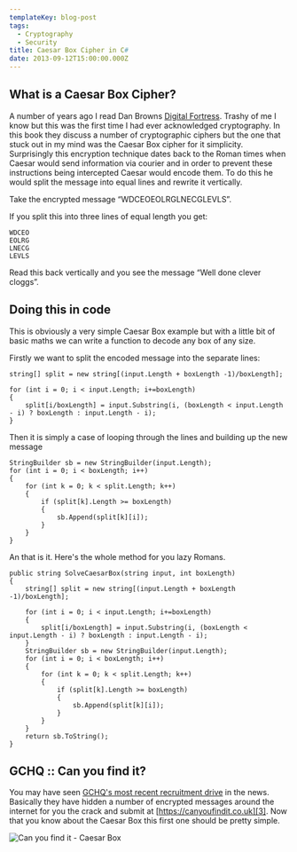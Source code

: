 ```yaml
---
templateKey: blog-post
tags:
  - Cryptography
  - Security
title: Caesar Box Cipher in C#
date: 2013-09-12T15:00:00.000Z
---
```


## What is a Caesar Box Cipher?

A number of years ago I read Dan Browns [Digital Fortress][1]. Trashy of me I know but this was the first time I had ever acknowledged cryptography. In this book they discuss a number of cryptographic ciphers but the one that stuck out in my mind was the Caesar Box cipher for it simplicity. Surprisingly this encryption technique dates back to the Roman times when Caesar would send information via courier and in order to prevent these instructions being intercepted Caesar would encode them. To do this he would split the message into equal lines and rewrite it vertically.

<!--excerpt-->

Take the encrypted message “WDCEOEOLRGLNECGLEVLS”.

If you split this into three lines of equal length you get:

    WDCEO
    EOLRG
    LNECG
    LEVLS

Read this back vertically and you see the message “Well done clever cloggs”.

## Doing this in code

This is obviously a very simple Caesar Box example but with a little bit of basic maths we can write a function to decode any box of any size.

Firstly we want to split the encoded message into the separate lines:

    string[] split = new string[(input.Length + boxLength -1)/boxLength]; 
    
    for (int i = 0; i < input.Length; i+=boxLength)
    {
        split[i/boxLength] = input.Substring(i, (boxLength < input.Length - i) ? boxLength : input.Length - i);
    }

Then it is simply a case of looping through the lines and building up the new message

    StringBuilder sb = new StringBuilder(input.Length);
    for (int i = 0; i < boxLength; i++)
    {
        for (int k = 0; k < split.Length; k++)
        {
            if (split[k].Length >= boxLength)
            {
                sb.Append(split[k][i]);
            }
        }
    }

An that is it. Here's the whole method for you lazy Romans.

	public string SolveCaesarBox(string input, int boxLength)
	{
		string[] split = new string[(input.Length + boxLength -1)/boxLength];
	 
		for (int i = 0; i < input.Length; i+=boxLength)
		{
			split[i/boxLength] = input.Substring(i, (boxLength < input.Length - i) ? boxLength : input.Length - i);
		}
		StringBuilder sb = new StringBuilder(input.Length);
		for (int i = 0; i < boxLength; i++)
		{
			for (int k = 0; k < split.Length; k++)
			{
				if (split[k].Length >= boxLength)
				{
					sb.Append(split[k][i]);
				}
			}
		}
		return sb.ToString();
	}

## GCHQ :: Can you find it?

You may have seen [GCHQ's most recent recruitment drive][2]&nbsp;in the news. Basically they have hidden a number of encrypted messages around the internet for you the crack and submit at&nbsp;[https://canyoufindit.co.uk][3]. Now that you know about the Caesar Box this first one should be pretty simple.

![Can you find it - Caesar Box][4]

   [1]: http://www.amazon.co.uk/Digital-Fortress-Dan-Brown/dp/0552159735 (Digital Fortress on Amazon)
   [2]: http://www.telegraph.co.uk/news/uknews/defence/10301435/Can-you-crack-the-code-GCHQ-unveils-fiendish-puzzle-for-new-recruits.html (Can you crack the code? GCHQ unveils fiendish puzzle for new recruits)
   [3]: https://canyoufindit.co.uk/
   [4]: /../images/2013-09-12-22_37_22-GCHQ-__-Can-you-find-it_.png (Can you find it - Caesar Box)
